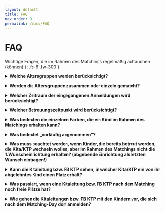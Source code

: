 ```yaml
---
layout: default
title: FAQ
nav_order: 9
permalink: /docs/FAQ
---
```


# FAQ

Wichtige Fragen, die im Rahmen des Matchings regelmäßig auftauchen (können)
{: .fs-6 .fw-300 }


<details>
    <summary><b>Welche Altersgruppen werden berücksichtigt?</b></summary>
    Zu empfehlen ist eine Differenzierung nach dem jeweils geltenden Gesetz. In Nordrhein-Westfalen beispielsweise sind es gemäß dem Kinderbildungsgesetz unter 2-jährige, 2-jährige und über 3-Jährige.
</details>
<p> </p>
<details>
    <summary><b>Werden die Altersgruppen zusammen oder einzeln gematcht?</b></summary>
    Wir empfehlen jede Altersgruppe einzeln zu matchen. Dies erleichtert das Verfahren für alle Beteiligten.
</details>
<p> </p>
<details>
    <summary><b>Welcher Zeitraum der eingegangenen Anmeldungen wird berücksichtigt?</b></summary>
    Wir empfehlen einen Stichtag zu kommunizieren, bis zu dem die Vormerkungen der Eltern eingehen müssen, um für die Vergabe in diesem Jahr berücksichtigt zu werden.
</details>
<p> </p>
<details>
    <summary><b>Welcher Betreuungszeitpunkt wird berücksichtigt?</b></summary>
    Die Eltern geben einen gewünschten Betreuungsbeginn an. Die Kommune legt dann fest, welcher Zeitraum für die aktuelle Vergabe berücksichtigt werden soll. Beispielsweise bis Dezember. 
</details>
<p> </p>
<details>
    <summary><b>Was bedeuten die einzelnen Farben, die ein Kind im Rahmen des Matchings erhalten kann?</b></summary>
    Falls ein Kind nach einer Matching-Runde “grün” hinterlegt ist, bedeutet das, dass das Kind das Angebot endgültig angenommen hat. In diesem Fall bleibt das Kind im Laufe der weiteren Matching-Runden bei der Einrichtung und sagt keiner anderen Kita zu.
    
    Falls ein Kind nach einer Matching-Runde “blau” hinterlegt ist, bedeutet das, dass das Kind das Angebot vorläufig angenommen hat, aber noch nicht endgültig. Es kann sein, dass das Kind in einer der nächsten Runden ein Angebot von seiner Erstwunscheinrichtung erhält. 

    Falls ein Kind “rot” hinterlegt ist, bedeutet das, dass die Einrichtung dem Kind aktuell kein Angebot machen kann. Entweder hat die Einrichtung nämlich keine Kapazität (mehr), um dem Kind ein Angebot zu machen, oder das Kind hat ein Angebot einer Kita, zu der das Kind lieber gehen würde, erhalten. 
</details>
<p> </p>
<details>
    <summary><b>Was bedeutet „vorläufig angenommen"?</b></summary>
    Im Zuge des Matchings kann es sein, dass ein Kind das Angebot einer Einrichtung “vorläufig angenommen" hat. In diesem Fall kann es sein, dass das Kind in einer der nächsten Runden ein Angebot von einer höher präferierten Wunscheinrichtung erhält. 
</details>
<p> </p>
<details>
    <summary><b>Was muss beachtet werden, wenn Kinder, die bereits betreut werden, die Kita/KTP wechseln wollen, aber im Rahmen des Matchings nicht die 1.Wunscheinrichtung erhalten? (abgebende Einrichtung als letzten Wunsch eintragen!)</b></summary>
    Im Fall eines Wechselwunsches kann der Name der abgebenden Einrichtung als letztgenannte Wunscheinrichtung eingetragen werden. Dies führt in der Regel dazu, dass das Wechselkind nicht den Betreuungsplatz verliert.  
</details>
<p> </p>
<details>
    <summary><b>Kann die Kitaleitung bzw. FB KTP sehen, in welcher Kita/KTP ein von ihr abgelehntes Kind einen Platz erhält?</b></summary>
    Nach dem Matching-Day besteht die Möglichkeit für das Jugendamt, einen Datenexport mit den versorgten und unversorgten Kindern zu generieren. Inwiefern die Kitaleitungen die Infos erhalten, obliegt dem jeweiligen Jugendamt.  
</details>
<p> </p>
<details>
    <summary><b>Was passiert, wenn eine Kitaleitung bzw. FB KTP nach dem Matching noch freie Plätze hat?</b></summary>
    Da das Matching “intern” erfolgt und die Eltern erstmal nicht informiert werden, ist die tatsächliche Vergabe (Zu-/Absage) zwingend erforderlich. Sofern es in diesem Zuge noch unversorgte Kinder gibt, können sich diese in den Einrichtungen mit freien Plätzen melden. 
</details>
<p> </p>
<details>
    <summary><b>Wie gehen die Kitaleitungen bzw. FB KTP mit den Kindern vor, die sich nach dem Matching-Day dort anmelden?</b></summary>
    Dies ist abhängig von dem Vorgehen in den einzelnen Kommunen. Falls das Matching beispielsweise nur einmal im Jahr für die Hauptvergabe zum 1. August des neuen Kitajahres erfolgt, sind die Kinder, die sich nach dem Matching-Day anmelden, wie unterjährige Anmeldungen zu betrachten. 
</details>

